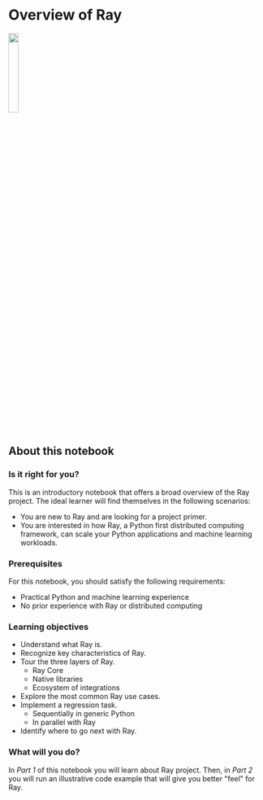 # Overview of Ray

<img src="https://technical-training-assets.s3.us-west-2.amazonaws.com/Generic/ray_logo.png" width="20%" loading="lazy">

## About this notebook

### Is it right for you?

This is an introductory notebook that offers a broad overview of the Ray project. The ideal learner will find themselves in the following scenarios:

* You are new to Ray and are looking for a project primer.
* You are interested in how Ray, a Python first distributed computing framework, can scale your Python applications and machine learning workloads.

### Prerequisites

For this notebook, you should satisfy the following requirements:

* Practical Python and machine learning experience
* No prior experience with Ray or distributed computing

### Learning objectives

* Understand what Ray is.
* Recognize key characteristics of Ray.
* Tour the three layers of Ray.
    * Ray Core
    * Native libraries
    * Ecosystem of integrations
* Explore the most common Ray use cases.
* Implement a regression task.
    * Sequentially in generic Python
    * In parallel with Ray
* Identify where to go next with Ray.

### What will you do?

In *Part 1* of this notebook you will learn about Ray project. Then, in *Part 2* you will run an illustrative code example that will give you better "feel" for Ray.
